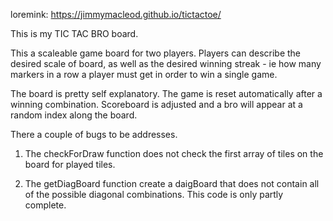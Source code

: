 loremink: https://jimmymacleod.github.io/tictactoe/

This is my TIC TAC BRO board.

This a scaleable game board for two players. Players can describe the desired scale of board, as well as the desired winning streak - ie how many markers in a row a player must get in order to win a single game. 

The board is pretty self explanatory. The game is reset automatically after a winning combination. Scoreboard is adjusted and a bro will appear at a random index along the board.

There a couple of bugs to be addresses.

1. The checkForDraw function does not check the first array of tiles on the board for played tiles.

2. The getDiagBoard function create a daigBoard that does not contain all of the possible diagonal combinations. This code is only partly complete.
